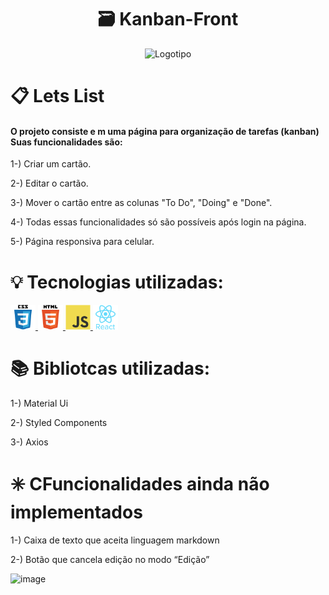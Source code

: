 
<h1 align="center"> 🗃️ Kanban-Front</h1> 

<div style="text-align:center"><img src="https://user-images.githubusercontent.com/71261731/111891653-1fd3a180-89d3-11eb-9406-9d3e50684664.png" alt="Logotipo" /></div>


<h1> 📋 Lets List </h1>
<h4>O projeto consiste e m uma página para organização de tarefas (kanban)
Suas funcionalidades são: </h4>
<p> 1-) Criar um cartão.</p>
<p> 2-) Editar o cartão.</p>
<p> 3-) Mover o cartão entre as colunas "To Do", "Doing" e "Done".</p>
<p> 4-) Todas essas funcionalidades só são possíveis após login na página.</p>
<p> 5-) Página responsiva para celular.</p>


<h1> 💡 Tecnologias utilizadas:</h1>
<p align="left"> <a href="https://www.w3schools.com/css/" target="_blank"> <img src="https://raw.githubusercontent.com/devicons/devicon/master/icons/css3/css3-original-wordmark.svg" alt="css3" width="40" height="40"/> </a> <a href="https://www.w3.org/html/" target="_blank"> <img src="https://raw.githubusercontent.com/devicons/devicon/master/icons/html5/html5-original-wordmark.svg" alt="html5" width="40" height="40"/> </a> <a href="https://developer.mozilla.org/en-US/docs/Web/JavaScript" target="_blank"> <img src="https://raw.githubusercontent.com/devicons/devicon/master/icons/javascript/javascript-original.svg" alt="javascript" width="40" height="40"/> </a> <a href="https://reactjs.org/" target="_blank"> <img src="https://raw.githubusercontent.com/devicons/devicon/master/icons/react/react-original-wordmark.svg" alt="react" width="40" height="40"/> </a> </p>

<h1> 📚 Bibliotcas utilizadas:</h1>
<p> 1-) Material Ui </p>
<p> 2-) Styled Components </p>
<p> 3-) Axios </p>

<h1> ✳️ CFuncionalidades ainda não implementados </h1>
<p> 1-) Caixa de texto que aceita linguagem markdown </p>
<p>2-) Botão que cancela edição no modo “Edição” </p>



![image](https://user-images.githubusercontent.com/71261731/112376104-cfa25b00-8cc2-11eb-900e-5579f8fc9bc3.png)



